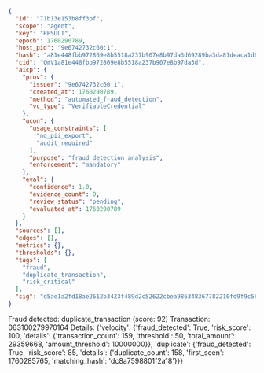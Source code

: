 ```json
{
  "id": "71b13e153b8ff3bf",
  "scope": "agent",
  "key": "RESULT",
  "epoch": 1760290789,
  "host_pid": "9e6742732c60:1",
  "hash": "a81e448fbb972869e8b5518a237b907e8b97da3d69289ba3da81deaca1d89133",
  "cid": "QmV1a81e448fbb972869e8b5518a237b907e8b97da3d",
  "aicp": {
    "prov": {
      "issuer": "9e6742732c60:1",
      "created_at": 1760290789,
      "method": "automated_fraud_detection",
      "vc_type": "VerifiableCredential"
    },
    "ucon": {
      "usage_constraints": [
        "no_pii_export",
        "audit_required"
      ],
      "purpose": "fraud_detection_analysis",
      "enforcement": "mandatory"
    },
    "eval": {
      "confidence": 1.0,
      "evidence_count": 0,
      "review_status": "pending",
      "evaluated_at": 1760290789
    }
  },
  "sources": [],
  "edges": [],
  "metrics": {},
  "thresholds": {},
  "tags": [
    "fraud",
    "duplicate_transaction",
    "risk_critical"
  ],
  "sig": "d5ae1a2fd18ae2612b3423f489d2c52622cbea986348367782210fd9f9c58722"
}
```

Fraud detected: duplicate_transaction (score: 92)
Transaction: 063100279970164
Details: {'velocity': {'fraud_detected': True, 'risk_score': 100, 'details': {'transaction_count': 159, 'threshold': 50, 'total_amount': 29359668, 'amount_threshold': 10000000}}, 'duplicate': {'fraud_detected': True, 'risk_score': 85, 'details': {'duplicate_count': 158, 'first_seen': 1760285765, 'matching_hash': 'dc8a7598801f2a18'}}}